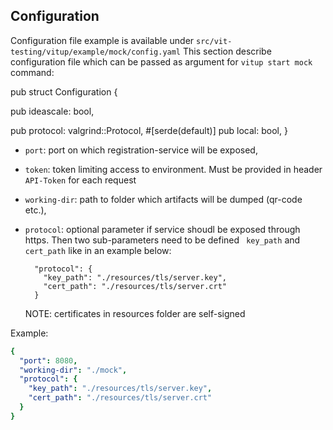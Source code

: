 
## Configuration

Configuration file example is available under `src/vit-testing/vitup/example/mock/config.yaml`
This section describe configuration file which can be passed as argument for `vitup start mock` command:


pub struct Configuration {

pub ideascale: bool,

pub protocol: valgrind::Protocol,
#[serde(default)]
pub local: bool,
}

- `port`: port on which registration-service will be exposed,
- `token`: token limiting access to environment. Must be provided in header `API-Token` for each request
- `working-dir`: path to folder which artifacts will be dumped (qr-code etc.),
- `protocol`: optional parameter if service shoudl be exposed through https. Then two sub-parameters need to be defined `
              key_path` and `cert_path` like in an example below:
    ```
      "protocol": {
        "key_path": "./resources/tls/server.key",
        "cert_path": "./resources/tls/server.crt"
      }
    ```
    
    NOTE: certificates in resources folder are self-signed
        

Example:

```yaml
{
  "port": 8080,
  "working-dir": "./mock",
  "protocol": {
    "key_path": "./resources/tls/server.key",
    "cert_path": "./resources/tls/server.crt"
  }
}
```

